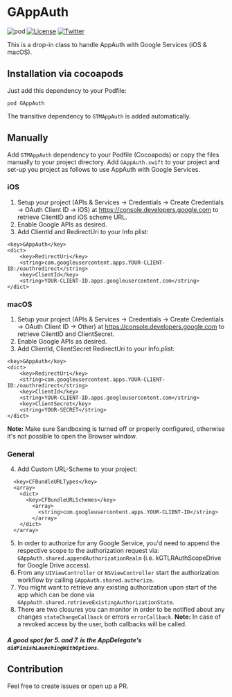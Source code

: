 GAppAuth
=====

![pod](https://img.shields.io/cocoapods/v/GAppAuth.svg)
[![License](https://img.shields.io/cocoapods/l/GAppAuth.svg)](http://cocoapods.org/pods/GAppAuth)
[![Twitter](https://img.shields.io/badge/twitter-@elsesiy-blue.svg)](http://twitter.com/elsesiy)

This is a drop-in class to handle AppAuth with Google Services (iOS & macOS).

## Installation via cocoapods

Just add this dependency to your Podfile:

`pod GAppAuth`  

The transitive dependency to `GTMAppAuth` is added automatically.

## Manually
Add `GTMAppAuth` dependency to your Podfile (Cocoapods) or copy the files manually to your project directory. Add `GAppAuth.swift` to your project and set-up you project as follows to use AppAuth with Google Services.

### iOS
1. Setup your project (APIs & Services -> Credentials -> Create Credentials -> OAuth Client ID -> iOS) at https://console.developers.google.com to retrieve ClientID and iOS scheme URL.
2. Enable Google APIs as desired.
3. Add ClientId and RedirectUri to your Info.plist:
```
<key>GAppAuth</key>
<dict>
    <key>RedirectUri</key>
    <string>com.googleusercontent.apps.YOUR-CLIENT-ID:/oauthredirect</string>
    <key>ClientId</key>
    <string>YOUR-CLIENT-ID.apps.googleusercontent.com</string>
</dict>
```

### macOS
1. Setup your project (APIs & Services -> Credentials -> Create Credentials -> OAuth Client ID -> Other) at https://console.developers.google.com to retrieve ClientID and ClientSecret.
2. Enable Google APIs as desired.
3. Add ClientId, ClientSecret RedirectUri to your Info.plist:
```
<key>GAppAuth</key>
<dict>
    <key>RedirectUri</key>
    <string>com.googleusercontent.apps.YOUR-CLIENT-ID:/oauthredirect</string>
    <key>ClientId</key>
    <string>YOUR-CLIENT-ID.apps.googleusercontent.com</string>
    <key>ClientSecret</key>
    <string>YOUR-SECRET</string>
</dict>
```
**Note:** Make sure Sandboxing is turned off or properly configured, otherwise it's not possible to open the Browser window.

### General
4. Add Custom URL-Scheme to your project:
```
  <key>CFBundleURLTypes</key>
  <array>
    <dict>
      <key>CFBundleURLSchemes</key>
        <array>
          <string>com.googleusercontent.apps.YOUR-CLIENT-ID</string>
        </array>
    </dict>
  </array>
```
5. In order to authorize for any Google Service, you'd need to append the respective scope to the authorization request via:
`GAppAuth.shared.appendAuthorizationRealm` (i.e. kGTLRAuthScopeDrive for Google Drive access).
6. From any `UIViewController` or `NSViewController` start the authorization workflow by calling `GAppAuth.shared.authorize`.
7. You might want to retrieve any existing authorization upon start of the app which can be done via `GAppAuth.shared.retrieveExistingAuthorizationState`.
8. There are two closures you can monitor in order to be notified about any changes `stateChangeCallback` or errors `errorCallback`.
**Note:** In case of a revoked access by the user, both callbacks will be called.

##### A good spot for 5. and 7. is the AppDelegate's `didFinishLaunchingWithOptions`.

## Contribution
Feel free to create issues or open up a PR.
